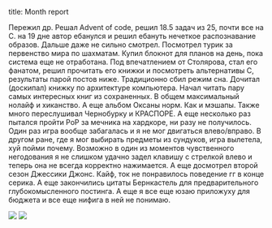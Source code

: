 title: Month report

Пережил др. Решал Advent of code, решил 18.5 задач из 25, почти все на С. на 19 дне автор ебанулся и решил ебануть нечеткое распознавание образов. Дальше даже не сильно смотрел. Посмотрел турик за первенство мира по шахматам. Купил блокнот для планов на день, пока система еще не отработана. Под впечатлением от Столярова, стал его фанатом, решил прочитать его книжки и посмотреть альтернативы C, результаты парой постов ниже. Традиционно сбил режим сна. Дочитал (доскипал) книжку по архитектуре компьютера. Начал читать пару самых интересных книг из сохраненных.
В общем максимальный нолайф и хиканство.
А еще альбом Оксаны норм. Как и мэшапы. Также много переслушивал Чернобурку и КРАСПОРЕ.
А еще несколько раз пытался пройти РоР за мечника на хардкоре, ни разу не получилось. Один раз игра вообще забагалась и я не мог двигаться влево/вправо. В другом ране, где я мог выбирать предметы из сундуков, игра вылетела, хуй пойми почему. Возможно в один из моментов чувственного негодования я не слишком удачно задел клавишу с стрелкой влево и теперь она не всегда корректно нажимается.
А еще досмотрел второй сезон Джессики Джонс. Кайф, ток не понравилось поведение гг в конце серика.
А еще закончились цитаты Бернкастель для предварительного глубокомысленного постинга.
А еще я все еще юзаю приложуху для бюджета и все еще нифига в ней не понимаю.

![](/static/img/oDjMFjQRRsg.jpg)
![](/static/img/hTEJzYfJfbk.jpg)
